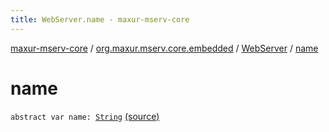 ```yaml
---
title: WebServer.name - maxur-mserv-core
---
```


[maxur-mserv-core](../../index.html) / [org.maxur.mserv.core.embedded](../index.html) / [WebServer](index.html) / [name](.)

# name

`abstract var name: `[`String`](https://kotlinlang.org/api/latest/jvm/stdlib/kotlin/-string/index.html) [(source)](https://github.com/myunusov/maxur-mserv/tree/master/maxur-mserv-core/src/main/kotlin/org/maxur/mserv/core/embedded/WebServer.kt#L12)